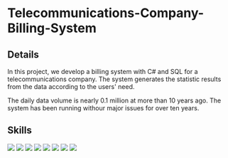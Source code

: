 # Telecommunications-Company-Billing-System

## Details
In this project, we develop a billing system with C# and SQL for a telecommunications company. The system generates the statistic results from the data according to the users' need.

The daily data volume is nearly 0.1 million at more than 10 years ago. The system has been running withour major issues for over ten years.

## Skills
<img src="https://img.shields.io/badge/-C#-4D4D4D?&style=for-the-badge&logo=CompTIA&logoColor=white" />
<img src="https://img.shields.io/badge/-SQL-006400?&style=for-the-badge&logoColor=white" />
<img src="https://img.shields.io/badge/-Stored Procedures-000080?&style=for-the-badge&logoColor=white" />
<img src="https://img.shields.io/badge/-System Design-3776ab?&style=for-the-badge&logo=python&logoColor=white" />
<img src="https://img.shields.io/badge/-Software Development-EF5350?&style=for-the-badge&logo=tensorflow&logoColor=white" />
<img src="https://img.shields.io/badge/-Objected Oriented Programming-EE7600?&style=for-the-badge&logo=pytorch&logoColor=white" />
<img src="https://img.shields.io/badge/-Teamwork-0097A7?&style=for-the-badge&logo=postgresql&logoColor=white" />
<img src="https://img.shields.io/badge/-Leadership-F05032?&style=for-the-badge&logo=git&logoColor=white" />
